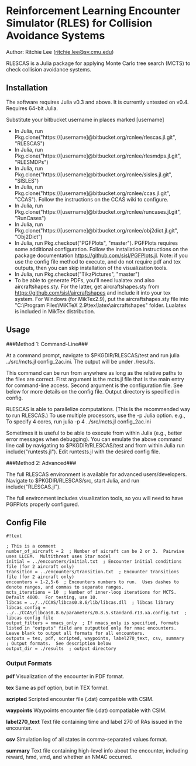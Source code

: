 # Reinforcement Learning Encounter Simulator (RLES) for Collision Avoidance Systems #
Author: Ritchie Lee (ritchie.lee@sv.cmu.edu)

RLESCAS is a Julia package for applying Monte Carlo tree search (MCTS) to check collision avoidance systems.

## Installation ##

The software requires Julia v0.3 and above.  It is currently untested on v0.4.  Requires 64-bit Julia.

Substitute your bitbucket username in places marked [username]

* In Julia, run Pkg.clone("https://[username]@bitbucket.org/rcnlee/rlescas.jl.git", "RLESCAS")
* In Julia, run Pkg.clone("https://[username]@bitbucket.org/rcnlee/rlesmdps.jl.git", "RLESMDPs")
* In Julia, run Pkg.clone("https://[username]@bitbucket.org/rcnlee/sisles.jl.git", "SISLES")
* In Julia, run Pkg.clone("https://[username]@bitbucket.org/rcnlee/ccas.jl.git", "CCAS").  Follow the instructions on the CCAS wiki to configure.
* In Julia, run Pkg.clone("https://[username]@bitbucket.org/rcnlee/runcases.jl.git", "RunCases")
* In Julia, run Pkg.clone("https://[username]@bitbucket.org/rcnlee/obj2dict.jl.git", "Obj2Dict")
* In Julia, run Pkg.checkout("PGFPlots", "master").  PGFPlots requires some additional configuration.  Follow the installation instructions on the package documentation https://github.com/sisl/PGFPlots.jl.  Note: if you use the config file method to execute, and do not require pdf and tex outputs, then you can skip installation of the visualization tools.
* In Julia, run Pkg.checkout("TikzPictures", "master")
* To be able to generate PDFs, you'll need lualatex and also aircraftshapes.sty.  For the latter, get aircraftshapes.sty from https://github.com/sisl/aircraftshapes and include it into your tex system.  For Windows (for MikTex2.9), put the aircraftshapes.sty file into "C:\Program Files\MiKTeX 2.9\tex\latex\aircraftshapes" folder.  Lualatex is included in MikTex distribution.

## Usage ##

###Method 1: Command-Line###

At a command prompt, navigate to $PKGDIR/RLESCAS/test and run julia ../src/mcts.jl config_2ac.ini.  The output will be under ./results.

This command can be run from anywhere as long as the relative paths to the files are correct.  First argument is the mcts.jl file that is the main entry for command-line access.  Second argument is the configuration file.  See below for more details on the config file.  Output directory is specified in config.

RLESCAS is able to parallelize computations.  (This is the recommended way to run RLESCAS.) To use multiple processors, use the -p Julia option.  e.g., To specify 4 cores, run julia -p 4 ../src/mcts.jl config_2ac.ini

Sometimes it is useful to be able to execute from within Julia (e.g., better error messages when debugging).  You can emulate the above command line call by navigating to $PKGDIR/RLESCAS/test and from within Julia run include("runtests.jl").  Edit runtests.jl with the desired config file.

###Method 2: Advanced###

The full RLESCAS environment is available for advanced users/developers.  Navigate to $PKGDIR/RLESCAS/src, start Julia, and run include("RLESCAS.jl").

The full environment includes visualization tools, so you will need to have PGFPlots properly configured.

## Config File ##


```
#!text

; This is a comment
number_of_aircraft = 2  ; Number of aicraft can be 2 or 3.  Pairwise uses LLCEM.  Multithreat uses Star model
initial = ../encounters/initial.txt  ; Encounter initial conditions file (for 2 aircraft only)
transition = ../encounters/transition.txt  ; Encounter transitions file (for 2 aircraft only)
encounters = 1-2,5-6  ; Encounters numbers to run.  Uses dashes to denote ranges, and commas to separate ranges.
mcts_iterations = 10  ; Number of inner-loop iterations for MCTS.  Default 4000.  For testing, use 10.
libcas = ../../CCAS/libcas0.8.6/lib/libcas.dll  ; libcas library
libcas_config = ../../CCAS/libcas0.8.6/parameters/0.8.5.standard.r13.xa.config.txt  ; libcas config file
output_filters = nmacs_only  ; If nmacs_only is specified, formats listed in "outputs" field are outputted only for nmac encounters.  Leave blank to output all formats for all encounters.
outputs = tex, pdf, scripted, waypoints, label270_text, csv, summary  ; Output formats.  See description below
output_dir = ./results  ; output directory
```


### Output Formats ###

**pdf**  Visualization of the encounter in PDF format.

**tex**  Same as pdf option, but in TEX format.

**scripted**  Scripted encounter file (.dat) compatible with CSIM.

**waypoints**  Waypoints encounter file (.dat) compatiable with CSIM.

**label270_text** Text file containing time and label 270 of RAs issued in the encounter.

**csv**  Simulation log of all states in comma-separated values format.

**summary**  Text file containing high-level info about the encounter, including reward, hmd, vmd, and whether an NMAC occurred.